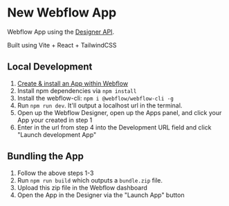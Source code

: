 # New Webflow App

Webflow App using the [Designer API](https://docs.developers.webflow.com/reference/designer-api-reference).

Built using Vite + React + TailwindCSS

## Local Development

1. [Create & install an App within Webflow](https://docs.developers.webflow.com/docs/register-an-app)
2. Install npm dependencies via `npm install`
3. Install the webflow-cli: `npm i @webflow/webflow-cli -g`
4. Run `npm run dev`. It'll output a localhost url in the terminal.
5. Open up the Webflow Designer, open up the Apps panel, and click your App your created in step 1
6. Enter in the url from step 4 into the Development URL field and click "Launch development App"

## Bundling the App

1. Follow the above steps 1-3
2. Run `npm run build` which outputs a `bundle.zip` file.
3. Upload this zip file in the Webflow dashboard
4. Open the App in the Designer via the "Launch App" button
